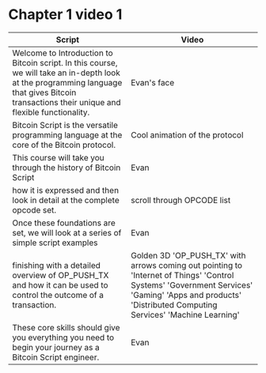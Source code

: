 # Chapter 1 video 1



| Script                                                                                                                                                                                        | Video                                                                                                                                                                                                     |
| --------------------------------------------------------------------------------------------------------------------------------------------------------------------------------------------- | --------------------------------------------------------------------------------------------------------------------------------------------------------------------------------------------------------- |
| Welcome to Introduction to Bitcoin script. In this course, we will take an in-depth look at the programming language that gives Bitcoin transactions their unique and flexible functionality. | Evan's face                                                                                                                                                                                               |
| Bitcoin Script is the versatile programming language at the core of the Bitcoin protocol.                                                                                                     | Cool animation of the protocol                                                                                                                                                                            |
| This course will take you through the history of Bitcoin Script                                                                                                                               | Evan                                                                                                                                                                                                      |
| how it is expressed and then look in detail at the complete opcode set.                                                                                                                       | scroll through OPCODE list                                                                                                                                                                                |
| Once these foundations are set, we will look at a series of simple script examples                                                                                                            | Evan                                                                                                                                                                                                      |
| finishing with a detailed overview of OP\_PUSH\_TX and how it can be used to control the outcome of a transaction.                                                                            | Golden 3D 'OP\_PUSH\_TX' with arrows coming out pointing to 'Internet of Things' 'Control Systems' 'Government Services' 'Gaming' 'Apps and products' 'Distributed Computing Services' 'Machine Learning' |
| These core skills should give you everything you need to begin your journey as a Bitcoin Script engineer.                                                                                     | Evan                                                                                                                                                                                                      |

